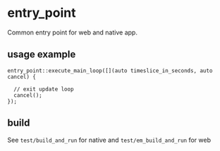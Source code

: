 # entry_point

Common entry point for web and native app.

## usage example

```
entry_point::execute_main_loop([](auto timeslice_in_seconds, auto cancel) {

  // exit update loop
  cancel();
});
```

## build

See `test/build_and_run` for native and `test/em_build_and_run` for web
